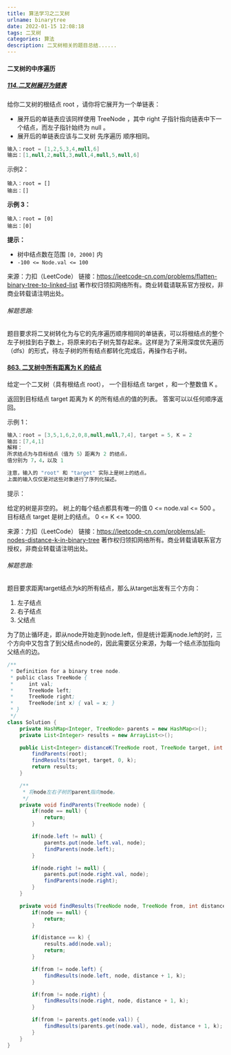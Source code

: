 ```yaml
---
title: 算法学习之二叉树
urlname: binarytree
date: 2022-01-15 12:08:18
tags: 二叉树
categories: 算法
description: 二叉树相关的题目总结......
---
```


#### 二叉树的中序遍历

##### [114.二叉树展开为链表](https://leetcode-cn.com/problems/all-nodes-distance-k-in-binary-tree/)

给你二叉树的根结点 root ，请你将它展开为一个单链表：

- 展开后的单链表应该同样使用 TreeNode ，其中 right 子指针指向链表中下一个结点，而左子指针始终为 null 。
- 展开后的单链表应该与二叉树 先序遍历 顺序相同。

```java
输入：root = [1,2,5,3,4,null,6]
输出：[1,null,2,null,3,null,4,null,5,null,6]
```

示例2：

```
输入：root = []
输出：[]
```

**示例 3：**

```
输入：root = [0]
输出：[0]
```

**提示：**

- 树中结点数在范围 `[0, 2000]` 内
- `-100 <= Node.val <= 100`

来源：力扣（LeetCode）
链接：https://leetcode-cn.com/problems/flatten-binary-tree-to-linked-list
著作权归领扣网络所有。商业转载请联系官方授权，非商业转载请注明出处。

###### 解题思路:

题目要求将二叉树转化为与它的先序遍历顺序相同的单链表，可以将根结点的整个左子树挂到右子数上，将原来的右子树先暂存起来。这样是为了采用深度优先遍历（dfs）的形式，待左子树的所有结点都转化完成后，再操作右子树。



#### [863. 二叉树中所有距离为 K 的结点](https://leetcode-cn.com/problems/all-nodes-distance-k-in-binary-tree/)

给定一个二叉树（具有根结点 root）， 一个目标结点 target ，和一个整数值 K 。

返回到目标结点 target 距离为 K 的所有结点的值的列表。 答案可以以任何顺序返回。

示例 1：

```java
输入：root = [3,5,1,6,2,0,8,null,null,7,4], target = 5, K = 2
输出：[7,4,1]
解释：
所求结点为与目标结点（值为 5）距离为 2 的结点，
值分别为 7，4，以及 1

注意，输入的 "root" 和 "target" 实际上是树上的结点。
上面的输入仅仅是对这些对象进行了序列化描述。
```


提示：

给定的树是非空的。
树上的每个结点都具有唯一的值 0 <= node.val <= 500 。
目标结点 target 是树上的结点。
0 <= K <= 1000.

来源：力扣（LeetCode）
链接：https://leetcode-cn.com/problems/all-nodes-distance-k-in-binary-tree
著作权归领扣网络所有。商业转载请联系官方授权，非商业转载请注明出处。

###### 解题思路:

题目要求距离target结点为k的所有结点，那么从target出发有三个方向：

1. 左子结点
2. 右子结点
3. 父结点

为了防止循环走，即从node开始走到node.left，但是统计距离node.left的时，三个方向中又包含了到父结点node的，因此需要区分来源，为每一个结点添加指向父结点的边。

```java
/**
 * Definition for a binary tree node.
 * public class TreeNode {
 *     int val;
 *     TreeNode left;
 *     TreeNode right;
 *     TreeNode(int x) { val = x; }
 * }
 */
class Solution {
    private HashMap<Integer, TreeNode> parents = new HashMap<>();
    private List<Integer> results = new ArrayList<>();

    public List<Integer> distanceK(TreeNode root, TreeNode target, int k) {
        findParents(root);
        findResults(target, target, 0, k);
        return results;
    }

    /**
     * 将node左右子树的parent指向node。
     */
    private void findParents(TreeNode node) {
        if(node == null) {
            return;
        }

        if(node.left != null) {
            parents.put(node.left.val, node);
            findParents(node.left);
        }

        if(node.right != null) {
            parents.put(node.right.val, node);
            findParents(node.right);
        }
    }

    private void findResults(TreeNode node, TreeNode from, int distance, int k) {
        if(node == null) {
            return;
        }

        if(distance == k) {
            results.add(node.val);
            return;
        }

        if(from != node.left) {
            findResults(node.left, node, distance + 1, k);
        } 

        if(from != node.right) {
            findResults(node.right, node, distance + 1, k);
        }

        if(from != parents.get(node.val)) {
            findResults(parents.get(node.val), node, distance + 1, k);
        }
    }
}
```



